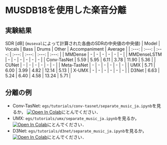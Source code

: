 # MUSDB18を使用した楽音分離
## 実験結果
SDR [dB] (`museval`によって計算された各曲のSDRの中央値の中央値)
| Model | Vocals | Bass | Drums | Other | Accompaniment | Average |
| :---: | :---: | :---: | :---: | :---: | :---: | :---: |
| MMDense | - | - | - | - | - | - |
| MMDenseLSTM | - | - | - | - | - | - |
| Conv-TasNet | 5.59 | 5.95 | 6.11 | 3.78 | 11.90 | 5.36 |
| CUNet | - | - | - | - | - | - |
| Meta-TasNet | - | - | - | - | - | - |
| UMX | 5.71 | 6.00 | 3.99 | 4.82 | 12.14 | 5.13 |
| X-UMX | - | - | - | - | - | - |
| D3Net | 6.63 | 5.24 | 6.40 | 4.58 | 13.24 | 5.71 |

## 分離の例
- Conv-TasNet: `egs/tutorials/conv-tasnet/separate_music_ja.ipynb`を見るか， [![Open In Colab](https://colab.research.google.com/assets/colab-badge.svg)](https://colab.research.google.com/github/tky823/DNN-based_source_separation/blob/main/egs/tutorials/conv-tasnet/separate_music_ja.ipynb)にとんでください．
- UMX: `egs/tutorials/umx/separate_music_ja.ipynb`を見るか， [![Open In Colab](https://colab.research.google.com/assets/colab-badge.svg)](https://colab.research.google.com/github/tky823/DNN-based_source_separation/blob/main/egs/tutorials/umx/separate_music_ja.ipynb)にとんでください．
- D3Net: `egs/tutorials/d3net/separate_music_ja.ipynb`を見るか， [![Open In Colab](https://colab.research.google.com/assets/colab-badge.svg)](https://colab.research.google.com/github/tky823/DNN-based_source_separation/blob/main/egs/tutorials/d3net/separate_music_ja.ipynb)にとんでください．
